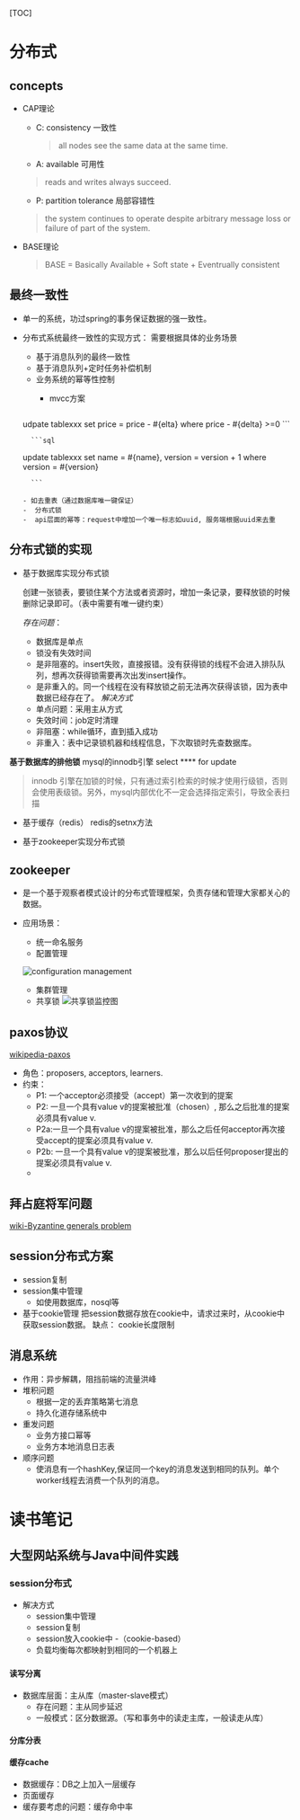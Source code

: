 [TOC]
# 分布式

## concepts
* CAP理论
	- C: consistency 一致性
	  
	  > all nodes see the same data at the same time.
	- A: available 可用性
	
	 > reads and writes always succeed. 
	
	- P: partition tolerance 局部容错性
	 > the system continues to operate despite arbitrary message loss or failure of part of the system.
* BASE理论
	> BASE = Basically Available + Soft state + Eventrually consistent
	
## 最终一致性
* 单一的系统，功过spring的事务保证数据的强一致性。
* 分布式系统最终一致性的实现方式：
	需要根据具体的业务场景
	- 基于消息队列的最终一致性
	- 基于消息队列+定时任务补偿机制
	- 业务系统的幂等性控制
      - mvcc方案
      
      	```sql
  udpate tablexxx set price = price - #{elta} where price - #{delta} >=0 
      	```
     	
      	```sql
  	update tablexxx set name = #{name}, version = version + 1 where version = #{version} 
   
      	```
      
      - 如去重表（通过数据库唯一键保证）
      -  分布式锁
      -  api层面的幂等：request中增加一个唯一标志如uuid, 服务端根据uuid来去重


## 分布式锁的实现
* 基于数据库实现分布式锁
	
  创建一张锁表，要锁住某个方法或者资源时，增加一条记录，要释放锁的时候删除记录即可。（表中需要有唯一键约束）
  
  *存在问题*：
  - 数据库是单点 
  - 锁没有失效时间
  - 是非阻塞的。insert失败，直接报错。没有获得锁的线程不会进入排队队列，想再次获得锁需要再次出发insert操作。
  - 是非重入的。同一个线程在没有释放锁之前无法再次获得该锁，因为表中数据已经存在了。
  *解决方式*
  * 单点问题：采用主从方式
  * 失效时间：job定时清理
  * 非阻塞：while循环，直到插入成功
  * 非重入：表中记录锁机器和线程信息，下次取锁时先查数据库。

 **基于数据库的排他锁**
 mysql的innodb引擎
 select **** for update
 
 > innodb 引擎在加锁的时候，只有通过索引检索的时候才使用行级锁，否则会使用表级锁。另外，mysql内部优化不一定会选择指定索引，导致全表扫描
 
* 基于缓存（redis）
  redis的setnx方法
  
* 基于zookeeper实现分布式锁
	
## zookeeper
* 是一个基于观察者模式设计的分布式管理框架，负责存储和管理大家都关心的数据。
* 应用场景：
	- 统一命名服务
	- 配置管理

	 ![configuration management](https://www.ibm.com/developerworks/cn/opensource/os-cn-zookeeper/image002.gif)
	 
	- 集群管理
	- 共享锁
	![共享锁监控图](https://www.ibm.com/developerworks/cn/opensource/os-cn-zookeeper/image004.gif)
	
## paxos协议
[wikipedia-paxos](https://zh.wikipedia.org/zh-cn/Paxos%E7%AE%97%E6%B3%95#.E5.AE.9E.E4.BE.8B)

* 角色：proposers, acceptors, learners.
* 约束：
	- P1: 一个acceptor必须接受（accept）第一次收到的提案
	- P2: 一旦一个具有value v的提案被批准（chosen）, 那么之后批准的提案必须具有value v.
	- P2a:一旦一个具有value v的提案被批准，那么之后任何acceptor再次接受accept的提案必须具有value v.
	- P2b: 一旦一个具有value v的提案被批准，那么以后任何proposer提出的提案必须具有value v.
	- 

## 拜占庭将军问题	
[wiki-Byzantine generals problem](https://zh.wikipedia.org/wiki/%E6%8B%9C%E5%8D%A0%E5%BA%AD%E5%B0%86%E5%86%9B%E9%97%AE%E9%A2%98)
## session分布式方案
* session复制
* session集中管理
	- 如使用数据库，nosql等
* 基于cookie管理
	把session数据存放在cookie中，请求过来时，从cookie中获取session数据。
	缺点：
	cookie长度限制
## 消息系统
* 作用：异步解耦，阻挡前端的流量洪峰
* 堆积问题
  - 根据一定的丢弃策略第七消息
  - 持久化道存储系统中
* 重发问题
  - 业务方接口幂等
  - 业务方本地消息日志表
* 顺序问题
  - 使消息有一个hashKey,保证同一个key的消息发送到相同的队列。单个worker线程去消费一个队列的消息。

# 读书笔记
## 大型网站系统与Java中间件实践
### session分布式
* 解决方式
	- session集中管理
	- session复制
	- session放入cookie中
	-（cookie-based）
	- 负载均衡每次都映射到相同的一个机器上
### 
#### 读写分离
* 数据库层面：主从库（master-slave模式）
	- 存在问题：主从同步延迟
	- 一般模式：区分数据源。（写和事务中的读走主库，一般读走从库）
#### 分库分表
#### 缓存cache
* 数据缓存：DB之上加入一层缓存
* 页面缓存
* 缓存要考虑的问题：缓存命中率
